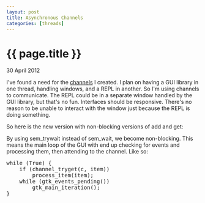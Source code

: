 ```yaml
---
layout: post
title: Asynchronous Channels
categories: [threads]
---
```


{{ page.title }}
================
<p class="meta">30 April 2012</p>

I've found a need for the <a href="http://vwood.org/dotplan/index.php?/archives/2-Channels.html" title="channels">channels</a> I created.  I plan on having a GUI library in one thread, handling windows, and a REPL in another. So I'm using channels to communicate.  The REPL could be in a separate window handled by the GUI library, but that's no fun. Interfaces should be responsive. There's no reason to be unable to interact with the window just because the REPL is doing something.

So here is the new version with non-blocking versions of add and get: <script src="https://gist.github.com/702933.js"> </script>

By using sem_trywait instead of sem_wait, we become non-blocking. This means the main loop of the GUI with end up checking for events and processing them, then attending to the channel. Like so:

<pre>while (True) {
    if (channel_tryget(c, item))
        process_item(item);
    while (gtk_events_pending())
        gtk_main_iteration();
}</pre>
